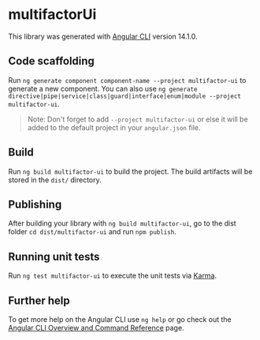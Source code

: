 # multifactorUi

This library was generated with [Angular CLI](https://github.com/angular/angular-cli) version 14.1.0.

## Code scaffolding

Run `ng generate component component-name --project multifactor-ui` to generate a new component. You can also use `ng generate directive|pipe|service|class|guard|interface|enum|module --project multifactor-ui`.
> Note: Don't forget to add `--project multifactor-ui` or else it will be added to the default project in your `angular.json` file. 

## Build

Run `ng build multifactor-ui` to build the project. The build artifacts will be stored in the `dist/` directory.

## Publishing

After building your library with `ng build multifactor-ui`, go to the dist folder `cd dist/multifactor-ui` and run `npm publish`.

## Running unit tests

Run `ng test multifactor-ui` to execute the unit tests via [Karma](https://karma-runner.github.io).

## Further help

To get more help on the Angular CLI use `ng help` or go check out the [Angular CLI Overview and Command Reference](https://angular.io/cli) page.
